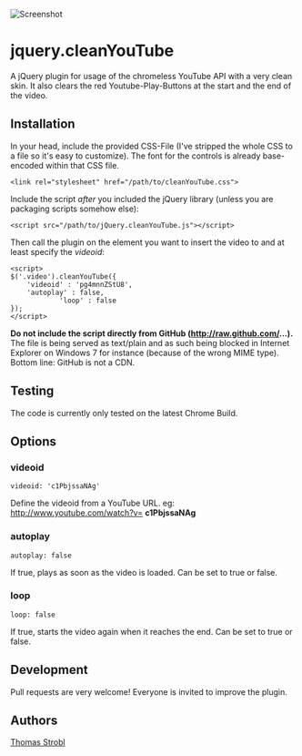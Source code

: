 ![Screenshot](https://raw.github.com/tom2strobl/jQuery.cleanYouTube/master/screenshot.png)

# jquery.cleanYouTube

A jQuery plugin for usage of the chromeless YouTube API with a very clean skin. It also clears the red Youtube-Play-Buttons at the start and the end of the video.

## Installation

In your head, include the provided CSS-File (I've stripped the whole CSS to a file so it's easy to customize). The font for the controls is already base-encoded within that CSS file.

    <link rel="stylesheet" href="/path/to/cleanYouTube.css">

Include the script *after* you included the jQuery library (unless you are packaging scripts somehow else):

    <script src="/path/to/jQuery.cleanYouTube.js"></script>
    
Then call the plugin on the element you want to insert the video to and at least specify the *videoid*:
    
    <script>
	$('.video').cleanYouTube({
		'videoid' : 'pg4mnnZStU8',
		'autoplay' : false,
    			'loop' : false
	});
	</script>

**Do not include the script directly from GitHub (http://raw.github.com/...).** The file is being served as text/plain and as such being blocked
in Internet Explorer on Windows 7 for instance (because of the wrong MIME type). Bottom line: GitHub is not a CDN.

## Testing

The code is currently only tested on the latest Chrome Build.

## Options

### videoid

    videoid: 'c1PbjssaNAg'

Define the videoid from a YouTube URL. eg: http://www.youtube.com/watch?v= **c1PbjssaNAg**

### autoplay

    autoplay: false

If true, plays as soon as the video is loaded. Can be set to true or false.

### loop

    loop: false

If true, starts the video again when it reaches the end. Can be set to true or false.

## Development

Pull requests are very welcome! Everyone is invited to improve the plugin.

## Authors

[Thomas Strobl](https://github.com/tom2strobl)
